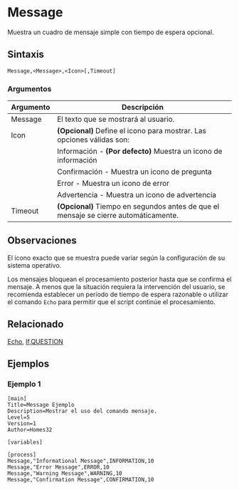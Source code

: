 # Message

Muestra un cuadro de mensaje simple con tiempo de espera opcional.

## Sintaxis

```pebakery
Message,<Message>,<Icon>[,Timeout]
```

### Argumentos

| Argumento | Descripción |
| --- | --- |
| Message | El texto que se mostrará al usuario. |
| Icon | **(Opcional)** Define el icono para mostrar. Las opciones válidas son: |
|| Información - **(Por defecto)** Muestra un icono de información |
|| Confirmación - Muestra un icono de pregunta |
|| Error - Muestra un icono de error |
|| Advertencia - Muestra un icono de advertencia |
| Timeout | **(Opcional)** Tiempo en segundos antes de que el mensaje se cierre automáticamente. |

## Observaciones

El ícono exacto que se muestra puede variar según la configuración de su sistema operativo.

Los mensajes bloquean el procesamiento posterior hasta que se confirma el mensaje. A menos que la situación requiera la intervención del usuario, se recomienda establecer un período de tiempo de espera razonable o utilizar el comando `Echo` para permitir que el script continúe el procesamiento.

## Relacionado

[Echo](./Echo.md), [If,QUESTION](../Branch/If.md)

## Ejemplos

### Ejemplo 1

```pebakery
[main]
Title=Message Ejemplo
Description=Mostrar el uso del comando mensaje.
Level=5
Version=1
Author=Homes32

[variables]

[process]
Message,"Informational Message",INFORMATION,10
Message,"Error Message",ERROR,10
Message,"Warning Message",WARNING,10
Message,"Confirmation Message",CONFIRMATION,10
```
